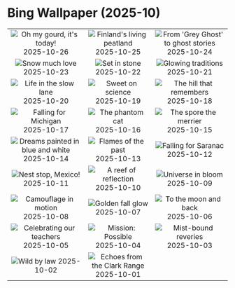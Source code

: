 # Bing Wallpaper (2025-10)

|  |  |  |
|:---:|:---:|:---:|
| ![](https://www.bing.com/th?id=OHR.PumpkinFarm_EN-US3773448576_400x240.jpg "Oh my gourd, it's today!") 2025-10-26 | ![](https://www.bing.com/th?id=OHR.MartimoaapaFinland_EN-US3685817058_400x240.jpg "Finland's living peatland") 2025-10-25 | ![](https://www.bing.com/th?id=OHR.QueenMary_EN-US3331250680_400x240.jpg "From 'Grey Ghost' to ghost stories") 2025-10-24 |
| ![](https://www.bing.com/th?id=OHR.SnowLeopard_EN-US3294064537_400x240.jpg "Snow much love") 2025-10-23 | ![](https://www.bing.com/th?id=OHR.BulgariaRocks_EN-US3184562282_400x240.jpg "Set in stone") 2025-10-22 | ![](https://www.bing.com/th?id=OHR.DiyaDiwali_EN-US3108369974_400x240.jpg "Glowing traditions") 2025-10-21 |
| ![](https://www.bing.com/th?id=OHR.HoffmansSloth_EN-US3030106938_400x240.jpg "Life in the slow lane") 2025-10-20 | ![](https://www.bing.com/th?id=OHR.AppleHarvest_EN-US2977882687_400x240.jpg "Sweet on science") 2025-10-19 | ![](https://www.bing.com/th?id=OHR.SilburyHill_EN-US2485144120_400x240.jpg "The hill that remembers") 2025-10-18 |
| ![](https://www.bing.com/th?id=OHR.RockRiverFalls_EN-US2428797661_400x240.jpg "Falling for Michigan") 2025-10-17 | ![](https://www.bing.com/th?id=OHR.SiberianLynx_EN-US0696336220_400x240.jpg "The phantom cat") 2025-10-16 | ![](https://www.bing.com/th?id=OHR.AmethystLaccaria_EN-US0640413961_400x240.jpg "The spore the merrier") 2025-10-15 |
| ![](https://www.bing.com/th?id=OHR.OiaSantorini_EN-US0585833457_400x240.jpg "Dreams painted in blue and white") 2025-10-14 | ![](https://www.bing.com/th?id=OHR.MuleCanyon_EN-US0527899523_400x240.jpg "Flames of the past") 2025-10-13 | ![](https://www.bing.com/th?id=OHR.SaranacLake_EN-US0445660450_400x240.jpg "Falling for Saranac") 2025-10-12 |
| ![](https://www.bing.com/th?id=OHR.WoodDuckHen_EN-US0382439406_400x240.jpg "Nest stop, Mexico!") 2025-10-11 | ![](https://www.bing.com/th?id=OHR.MonurikiFiji_EN-US0326449622_400x240.jpg "A reef of reflection") 2025-10-10 | ![](https://www.bing.com/th?id=OHR.WebbPillars_EN-US0251661895_400x240.jpg "Universe in bloom") 2025-10-09 |
| ![](https://www.bing.com/th?id=OHR.OctopusCyanea_EN-US0194861123_400x240.jpg "Camouflage in motion") 2025-10-08 | ![](https://www.bing.com/th?id=OHR.RidgwayAspens_EN-US0136548884_400x240.jpg "Golden fall glow") 2025-10-07 | ![](https://www.bing.com/th?id=OHR.AnshunBridge_EN-US0059795497_400x240.jpg "To the moon and back") 2025-10-06 |
| ![](https://www.bing.com/th?id=OHR.TeacherOwl_EN-US9991815804_400x240.jpg "Celebrating our teachers") 2025-10-05 | ![](https://www.bing.com/th?id=OHR.DragonEndeavour_EN-US9321246369_400x240.jpg "Mission: Possible") 2025-10-04 | ![](https://www.bing.com/th?id=OHR.SkyeHeather_EN-US9221942108_400x240.jpg "Mist-bound reveries") 2025-10-03 |
| ![](https://www.bing.com/th?id=OHR.OxbowBend_EN-US8471628790_400x240.jpg "Wild by law") 2025-10-02 | ![](https://www.bing.com/th?id=OHR.YosemiteClark_EN-US8503376225_400x240.jpg "Echoes from the Clark Range") 2025-10-01 |  |
